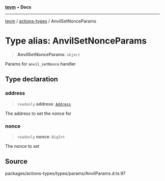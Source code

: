 [**tevm**](../../README.md) • **Docs**

***

[tevm](../../modules.md) / [actions-types](../README.md) / AnvilSetNonceParams

# Type alias: AnvilSetNonceParams

> **AnvilSetNonceParams**: `object`

Params for `anvil_setNonce` handler

## Type declaration

### address

> `readonly` **address**: [`Address`](Address.md)

The address to set the nonce for

### nonce

> `readonly` **nonce**: `BigInt`

The nonce to set

## Source

packages/actions-types/types/params/AnvilParams.d.ts:97
